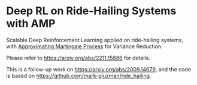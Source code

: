# Deep RL on Ride-Hailing Systems with AMP
Scalable Deep Reinforcement Learning applied on ride-hailing systems, with [Approximating Martingale Process](https://people.orie.cornell.edu/shane/pubs/AMP1.pdf) for Variance Reduction.

Please refer to https://arxiv.org/abs/2211.15886 for details.

This is a follow-up work on https://arxiv.org/abs/2009.14679, and the code is based on https://github.com/mark-gluzman/ride_hailing.
